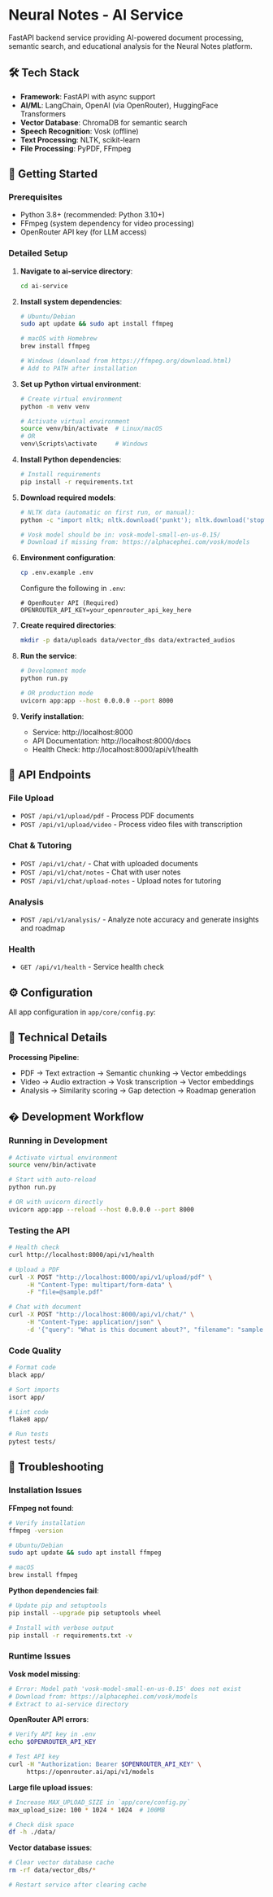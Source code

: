 # Neural Notes - AI Service

FastAPI backend service providing AI-powered document processing, semantic search, and educational analysis for the Neural Notes platform.

## 🛠️ Tech Stack

- **Framework**: FastAPI with async support
- **AI/ML**: LangChain, OpenAI (via OpenRouter), HuggingFace Transformers
- **Vector Database**: ChromaDB for semantic search
- **Speech Recognition**: Vosk (offline)
- **Text Processing**: NLTK, scikit-learn
- **File Processing**: PyPDF, FFmpeg

## 🚀 Getting Started

### Prerequisites
- Python 3.8+ (recommended: Python 3.10+)
- FFmpeg (system dependency for video processing)
- OpenRouter API key (for LLM access)

### Detailed Setup

1. **Navigate to ai-service directory**:
   ```bash
   cd ai-service
   ```

2. **Install system dependencies**:
   ```bash
   # Ubuntu/Debian
   sudo apt update && sudo apt install ffmpeg
   
   # macOS with Homebrew
   brew install ffmpeg
   
   # Windows (download from https://ffmpeg.org/download.html)
   # Add to PATH after installation
   ```

3. **Set up Python virtual environment**:
   ```bash
   # Create virtual environment
   python -m venv venv
   
   # Activate virtual environment
   source venv/bin/activate  # Linux/macOS
   # OR
   venv\Scripts\activate     # Windows
   ```

4. **Install Python dependencies**:
   ```bash
   # Install requirements
   pip install -r requirements.txt
   ```

5. **Download required models**:
   ```bash
   # NLTK data (automatic on first run, or manual):
   python -c "import nltk; nltk.download('punkt'); nltk.download('stopwords')"
   
   # Vosk model should be in: vosk-model-small-en-us-0.15/
   # Download if missing from: https://alphacephei.com/vosk/models
   ```

6. **Environment configuration**:
   ```bash
   cp .env.example .env
   ```
   
   Configure the following in `.env`:
   ```env
   # OpenRouter API (Required)
   OPENROUTER_API_KEY=your_openrouter_api_key_here
   ```

7. **Create required directories**:
   ```bash
   mkdir -p data/uploads data/vector_dbs data/extracted_audios
   ```

8. **Run the service**:
   ```bash
   # Development mode 
   python run.py
   
   # OR production mode
   uvicorn app:app --host 0.0.0.0 --port 8000
   ```

9. **Verify installation**:
   - Service: http://localhost:8000
   - API Documentation: http://localhost:8000/docs
   - Health Check: http://localhost:8000/api/v1/health

## 📡 API Endpoints

### File Upload
- `POST /api/v1/upload/pdf` - Process PDF documents
- `POST /api/v1/upload/video` - Process video files with transcription

### Chat & Tutoring  
- `POST /api/v1/chat/` - Chat with uploaded documents
- `POST /api/v1/chat/notes` - Chat with user notes
- `POST /api/v1/chat/upload-notes` - Upload notes for tutoring

### Analysis
- `POST /api/v1/analysis/` - Analyze note accuracy and generate insights and roadmap

### Health
- `GET /api/v1/health` - Service health check

## ⚙️ Configuration

All app configuration in `app/core/config.py`:

## 🔧 Technical Details

**Processing Pipeline**:
- PDF → Text extraction → Semantic chunking → Vector embeddings
- Video → Audio extraction → Vosk transcription → Vector embeddings
- Analysis → Similarity scoring → Gap detection → Roadmap generation


## � Development Workflow

### Running in Development
```bash
# Activate virtual environment
source venv/bin/activate

# Start with auto-reload
python run.py

# OR with uvicorn directly
uvicorn app:app --reload --host 0.0.0.0 --port 8000
```

### Testing the API
```bash
# Health check
curl http://localhost:8000/api/v1/health

# Upload a PDF
curl -X POST "http://localhost:8000/api/v1/upload/pdf" \
     -H "Content-Type: multipart/form-data" \
     -F "file=@sample.pdf"

# Chat with document
curl -X POST "http://localhost:8000/api/v1/chat/" \
     -H "Content-Type: application/json" \
     -d '{"query": "What is this document about?", "filename": "sample.pdf"}'
```

### Code Quality
```bash
# Format code
black app/

# Sort imports
isort app/

# Lint code
flake8 app/

# Run tests
pytest tests/
```

## 🐛 Troubleshooting

### Installation Issues

**FFmpeg not found**:
```bash
# Verify installation
ffmpeg -version

# Ubuntu/Debian
sudo apt update && sudo apt install ffmpeg

# macOS
brew install ffmpeg
```

**Python dependencies fail**:
```bash
# Update pip and setuptools
pip install --upgrade pip setuptools wheel

# Install with verbose output
pip install -r requirements.txt -v
```

### Runtime Issues

**Vosk model missing**:
```bash
# Error: Model path 'vosk-model-small-en-us-0.15' does not exist
# Download from: https://alphacephei.com/vosk/models
# Extract to ai-service directory
```

**OpenRouter API errors**:
```bash
# Verify API key in .env
echo $OPENROUTER_API_KEY

# Test API key
curl -H "Authorization: Bearer $OPENROUTER_API_KEY" \
     https://openrouter.ai/api/v1/models
```

**Large file upload issues**:
```bash
# Increase MAX_UPLOAD_SIZE in `app/core/config.py`
max_upload_size: 100 * 1024 * 1024  # 100MB

# Check disk space
df -h ./data/
```

**Vector database issues**:
```bash
# Clear vector database cache
rm -rf data/vector_dbs/*

# Restart service after clearing cache
```
